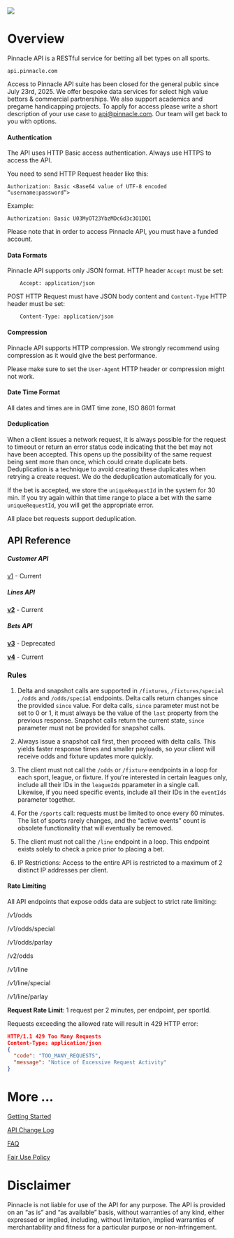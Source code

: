 <img _ngcontent-c2="" src="https://avatars2.githubusercontent.com/u/31601407?s=70&amp;u=f3c6e1cfc8a26665e4a4df6d8da4a7ee527aeceb&amp;v=4" style="background-color: transparent;"> 


# Overview

Pinnacle API is a RESTful service for betting all bet types on all sports. 
```
api.pinnacle.com
``` 
Access to Pinnacle API suite has been closed for the general public since July 23rd, 2025. We offer bespoke data services for select high value bettors & commercial partnerships. We also support academics and pregame handicapping projects. To apply for access please write a short description of your use case to api@pinnacle.com.  Our team will get back to you with options.

#### Authentication 


The API uses HTTP Basic access authentication. Always use HTTPS to access the API.

You need to send HTTP Request header like this:
```
Authorization: Basic <Base64 value of UTF-8 encoded “username:password”> 
```

Example:

```
Authorization: Basic U03MyOT23YbzMDc6d3c3O1DQ1 
```


Please note that in order to access Pinnacle API, you must have a funded account.

#### Data Formats 

Pinnacle API supports only JSON format.
HTTP header `Accept` must be set:
```
    Accept: application/json
```
POST HTTP Request must have JSON body content and `Content-Type` HTTP header must be set:

```
    Content-Type: application/json
```

#### Compression 

Pinnacle API supports HTTP compression. We strongly recommend using compression as it would give the best performance.

Please make sure to set the `User-Agent` HTTP header or compression might not work.

#### Date Time Format 

All dates and times are in GMT time zone, ISO 8601 format

#### Deduplication

When a client issues a network request, it is always possible for the request to timeout or return an error status code indicating that the bet may not have been accepted. This opens up the possibility of the same request being sent more than once, which could create duplicate bets. Deduplication is a technique to avoid creating these duplicates when retrying a create request. We do the deduplication automatically for you.  

If the bet is accepted, we store the `uniqueRequestId` in the system for 30 min. If you try again within that time range to place a bet with the same `uniqueRequestId`, you will get the appropriate error.

All place bet requests support deduplication.




## API Reference

##### Customer API

[v1](https://redocly.github.io/redoc/?url=https://raw.githubusercontent.com/pinnacleapi/openapi-specification/master/customerapi-oas.yaml&nocors) - Current

##### Lines API

 **[v2](https://redocly.github.io/redoc/?url=https://raw.githubusercontent.com/pinnacleapi/openapi-specification/master/linesapi-oas.yaml&nocors)** - Current

##### Bets API

**[v3](https://redocly.github.io/redoc/?url=https://raw.githubusercontent.com/pinnacleapi/openapi-specification/master/betsapi-oas.yaml&nocors)** - Deprecated

**[v4](https://redocly.github.io/redoc/?url=https://raw.githubusercontent.com/pinnacleapi/openapi-specification/master/betsapi.v4-oas.yaml&nocors)** - Current

 
 
### Rules 
 
1. Delta and snapshot calls are supported in `/fixtures`, `/fixtures/special` , `/odds` and `/odds/special`  endpoints.  Delta calls return changes since the provided  `since` value. For delta calls, `since` parameter must not be set to 0 or 1, it must always be the value of the  `last` property from the previous response. Snapshot calls return the current state,  `since` parameter must not be provided for snapshot calls.

2. Always issue a snapshot call first, then proceed with delta calls. This yields faster response times and smaller payloads, so your client will receive odds and fixture updates more quickly.

3. The client must not call the `/odds` or `/fixture` eendpoints in a loop for each sport, league, or fixture. If you’re interested in certain leagues only, include all their IDs in the `leagueIds` pparameter in a single call. Likewise, if you need specific events, include all their IDs in the  `eventIds` parameter together.

4. For the `/sports` call: requests must be limited to once every 60 minutes. The list of sports rarely changes, and the “active events” count is obsolete functionality that will eventually be removed.

5. The client must not call the `/line` endpoint in a loop. This endpoint exists solely to check a price prior to placing a bet.

6. IP Restrictions: Access to the entire API is restricted to a maximum of 2 distinct IP addresses per client.

#### Rate Limiting

All API endpoints that expose odds data are subject to strict rate limiting:

/v1/odds

/v1/odds/special

/v1/odds/parlay

/v2/odds

/v1/line

/v1/line/special

/v1/line/parlay

 
**Request Rate Limit**: 1 request per 2 minutes, per endpoint, per sportId.

Requests exceeding the allowed rate will result in 429 HTTP error:


``` json
HTTP/1.1 429 Too Many Requests
Content-Type: application/json
{
  "code": "TOO_MANY_REQUESTS",
  "message": "Notice of Excessive Request Activity"
}
```


# More ...

[Getting Started](GettingStarted.md)

[API Change Log](APIChangelog.md) 

[FAQ](FAQ.md)

[Fair Use Policy](FairUsePolicy.md)


# Disclaimer

 Pinnacle is not liable for use of the API for any purpose. The API is provided on an “as is” and “as available” basis, without warranties of any kind, either expressed or implied, including, without limitation, implied warranties of merchantability and fitness for a particular purpose or non-infringement.

 
